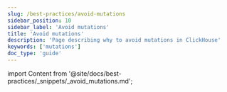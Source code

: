 ```yaml
---
slug: /best-practices/avoid-mutations
sidebar_position: 10
sidebar_label: 'Avoid mutations'
title: 'Avoid mutations'
description: 'Page describing why to avoid mutations in ClickHouse'
keywords: ['mutations']
doc_type: 'guide'
---
```


import Content from '@site/docs/best-practices/_snippets/_avoid_mutations.md';

<Content />
